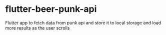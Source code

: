 # flutter-beer-punk-api
Flutter app to fetch data from punk api and store it to local storage and load more results as the user scrolls

